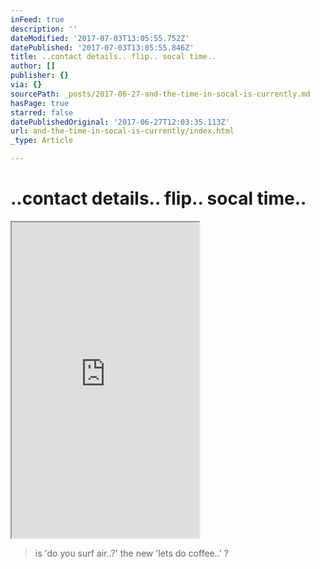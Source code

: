 ```yaml
---
inFeed: true
description: ''
dateModified: '2017-07-03T13:05:55.752Z'
datePublished: '2017-07-03T13:05:55.846Z'
title: ..contact details.. flip.. socal time..
author: []
publisher: {}
via: {}
sourcePath: _posts/2017-06-27-and-the-time-in-socal-is-currently.md
hasPage: true
starred: false
datePublishedOriginal: '2017-06-27T12:03:35.113Z'
url: and-the-time-in-socal-is-currently/index.html
_type: Article

---
```

# ..contact details.. flip.. socal time..

<iframe src="https://the-grid.github.io/ed-userhtml/?g=eJydVk1z2zYQPVu_AkOPa3vGpCgqihPqo0kPOSWnnHrKgOCKRE0CLABJtjr9712ApEQyktzYGksAFrvYt_t2gYU2LwWsRsG64JXPpDCUC1DknxEh_g6SJ278CpSugBm-hZhMwjCcW2Ep92ck8vT6icXRVSJVCiomYfVMtCx4Sq4ZY_PRvygb-BTncoueuVW09UAIGh3sCfp7EMbVVQvDKCr0WqoyJkoaauDPu8mHMIXsfm53WTyXthDioF22clGKmAbuPqCnCif4m1D2ZN3d8dTkMZmGGBHUyYFnucH5zM1bEw22HjRuuBQYyeC9no9-Ru27TMekUqBBbcGfpjYBR9wD_V48Tiq7BLQhGWjLVw8-ofWaSiVbBQUFtURqIjKIYYvdzteUgb_lmie84OYlJjlPUxAtwotbHLrLRi5Kux7TBOm9MWBhygoh46CAtXEjF0lC6mLwFU35RsckmtmUW4H7qmiacpG5WpnXS32y2JU-X8joGB8bGOttpuRGpDHZqOIuN6bS8Xi82-2CJOE0CZgsx1oyTotyzGkKLGFBJbJ7EuJHSF9BBdSg73ufixSe0cs6B8PYX6yE_1Fsr5XaJWEf6HWKf2zWoQoJBC3BervGma_53nakYAYlGk65rgqKWeSiwBr1k0Kyp3nfpMoSehd9eCDTd_j_-IAE_midYrKQqnNibX9NS16gQZ9WVQG-ftEGygfyB5p_-kbZdzf_gjtR4ZBkzD02SdcDBrSYNYvGyDJu99RUegxv5udIB8-INKep3Nl6m0B5-A4ROLmeTqeuH5zL351_OXsH-encHdXPi1oe-YXMpE3P-fKJwi7uj_WkKYdJ1O-d7fzX2P-3Svc8EyfZf3DUcFMcibRrDkxkkXbYMGFRFM3OJsbCmXXR2NagakthmzlaoC8xYSAMqLcQq8P0yPL8ULPV2UAfKPb4q94dWxWJmtbUc5gqDLFddRXW5qn1i8YWgHuCEDIMol1zZ2JvkorWTgspoFG1fdhA-kbt-vnQ130_mbyLHl_Xpe5p86aDA2abjFM9dcfZm8GlonkF4IWASotx83YbLVK-JaygWi-9_gPDIziSG5ZrQ5VZeibnOnA7v3JtAiOzrIC7Wwf79n7urdD20Bq-Ndz6QGIbabOOEl1R0Ypsc_VW7vZAH1HQaI9R_WdDloRHOwNBXWDeakFJrmC99Lo1a3bcIN9c1brTPIIoM0CcP5KCCjT7qfGCrjqn4zHV6q-NNqQErbm4RT7aroCxIiYHkimeBsEiUWS8oilSVXw6tIfFuDrrq-1aXvegw7AZtD8dRZf4Oux8reytpBXrw9wDN5gezXIOyUZkgQAzdno-NjyE69ea_jb6HVFnG5rBEsRvhpewR4YtP5egOKM30ZevUv_4LDIoQHv142Hp4Uv8xmveDTibhR5x5upbZ-nhXAMtUUUjtvqoI6b_AM5E5Ls" height="505" style=""></iframe>

> is 'do you surf air..?' the new 'lets do coffee..' ?